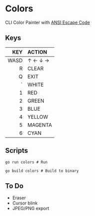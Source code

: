 # Colors
CLI Color Painter with [ANSI Escape Code](https://en.wikipedia.org/wiki/ANSI_escape_code)

## Keys
|  KEY | ACTION  |
|-----:|:--------|
| WASD | ↑ ← ↓ → |
|    R | CLEAR   |
|    Q | EXIT    |
|    ` | WHITE   |
|    1 | RED     |
|    2 | GREEN   |
|    3 | BLUE    |
|    4 | YELLOW  |
|    5 | MAGENTA |
|    6 | CYAN    |


## Scripts
```shell
go run colors # Run

go build colors # Build to binary
```

## To Do
- Eraser
- Cursor blink
- JPEG/PNG export
